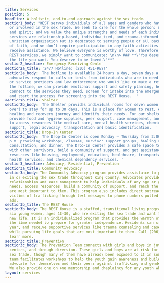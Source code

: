 ```yaml
---
title: Services
position: 5
headline: A holistic, end-to-end approach against the sex trade.
section1_body: "REST serves individuals of all ages and genders who have been trafficked
  or involved in the sex trade. We seek to care for the whole person: mind, body,
  and spirit; and we value the unique strengths and needs of each individual. REST
  services are relationship-based, individualized, and trauma-informed. REST is a
  Christian organization but is dedicated to serving people of all backgrounds, regardless
  of faith, and we don’t require participation in any faith activities in order to
  receive assistance. We believe everyone is worthy of love. Therefore, through all
  REST services, we simply want to communicate: \n\n> ### **\"You deserve to have
  the life you want. You deserve to be loved.\"**"
section2_headline: Emergency Receiving Center
section2a_title: '24/7 Hotline: (206) 451-REST'
section2a_body: 'The hotline is available 24 hours a day, seven days a week. Skilled
  advocates respond to calls or texts from individuals who are in need of assistance,
  or service providers and law enforcement who would like to make a referral. Through
  the hotline, we can provide emotional support and safety planning, help survivors
  connect to the services they need, screen for intake into the emergency shelter,
  and start the process for screening into the REST House.  '
section2b_title: Shelter
section2b_body: 'The Shelter provides individual rooms for seven women (aged 18 or
  over) to stay for up to 30 days. This is a place for women to rest, explore their
  healing and recovery journey and identify their needs. For our shelter guests, we
  provide food and hygiene supplies, peer support, case management, and assistance
  to access resources like medical care, mental health services, chemical dependency
  support, legal advocacy, transportation and basic identification.  '
section2c_title: Drop-In Center
section2c_body: 'The Drop-In Center is open Monday – Thursday from 2:00 p.m. – 8:00
  p.m. providing workshops, classes, survivor support groups, healing art, medical
  consultation, and dinner. The Drop-In Center provides a safe space to rest, connect
  with other survivors, build a community of support, and get assistance in accessing
  resources like housing, employment, education, healthcare, transportation, mental
  health services, and chemical dependency services. '
section3_headline: Advocacy, Residential, Prevention
section3a_title: Community Advocacy
section3a_body: The Community Advocacy program provides assistance to people involved
  in or exiting the sex trade throughout King County. Advocates provide consistent
  relationships and case management to help individuals of any age or gender identify
  needs, access resources, build a community of support, and reach the goals that
  are most important to them. This program also includes direct outreach to potential
  victims of trafficking through text messages to phone numbers pulled from escort
  ads.
section3b_title: The REST House
section3b_body: The REST House is a staffed, transitional living program for up to
  six young women, ages 18–30, who are exiting the sex trade and want to pursue a
  new life. It is an individualized program that provides the warmth of a home and
  the time needed to prepare for greater independence. Residents can stay up to a
  year, and receive supportive services like trauma counseling and case management
  while pursuing life goals that are most important to them. Call (206) 451-REST to
  learn more.
section3c_title: Prevention
section3c_body: The Prevention Team connects with girls and boys in juvenile detention
  centers, and through diversion. These girls and boys are at-risk for entering the
  sex trade, though many of them have already been exposed to it in some form. This
  team facilitates workshops to help the youth gain awareness and build skills to
  advocate for themselves and their peers against trafficking and gender-based violence.
  We also provide one on one mentorship and chaplaincy for any youth who are interested.
layout: services
---
```


